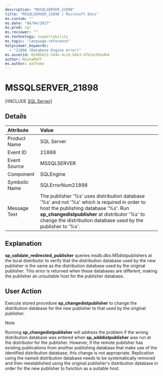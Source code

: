 ```yaml
---
description: "MSSQLSERVER_21898"
title: "MSSQLSERVER_21898 | Microsoft Docs"
ms.custom: ""
ms.date: "04/04/2017"
ms.prod: sql
ms.reviewer: ""
ms.technology: supportability
ms.topic: "language-reference"
helpviewer_keywords: 
  - "21898 (Database Engine error)"
ms.assetid: 02405b21-3d4e-4c2d-b4b3-d7b1ec05edb4
author: MashaMSFT
ms.author: mathoma
---
```

# MSSQLSERVER_21898
 [!INCLUDE [SQL Server](../../includes/applies-to-version/sqlserver.md)]
  
## Details  
  
| Attribute | Value |  
| :-------- | :---- |  
|Product Name|SQL Server|  
|Event ID|21898|  
|Event Source|MSSQLSERVER|  
|Component|SQLEngine|  
|Symbolic Name|SQLErrorNum21898|  
|Message Text|The publisher '%s' uses distribution database '%s' and not '%s' which is required in order to host the publishing database '%s'. Run **sp_changedistpublisher** at distributor '%s' to change the distribution database used by the publisher to '%s'.|  
  
## Explanation  
**sp_validate_redirected_publisher** queries msdb.dbo.MSdistpublishers at the local distributor to verify that the distribution database used by the new publisher is the same as the distribution database used by the original publisher. This error is returned when these databases are different, making the publisher an unsuitable host for the publisher database.  
  
## User Action  
Execute stored procedure **sp_changedistpublisher** to change the distribution database for the new publisher to that used by the original publisher.  
  
> [!NOTE]  
> Running **sp_changedistpublisher** will address the problem if the wrong distribution database was entered when **sp_adddistpublisher** was run at the distributor for the publisher. However, if the remote publisher has existing publications from another publishing database that make use of the identified distribution database, this change is not appropriate. Replication using the named distribution database needs to be systematically removed and then reestablished using the original publisher's distribution database in order for the new publisher to function as a suitable host.  
  
